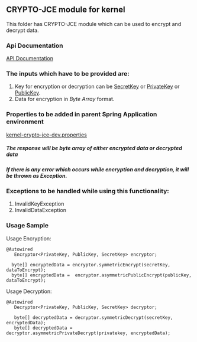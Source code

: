 ## CRYPTO-JCE module for kernel
This folder has CRYPTO-JCE module which can be used to encrypt and decrypt data.
### Api Documentation
[API Documentation <TBA>](TBA)
### The inputs which have to be provided are:
1. Key for encryption or decryption can be [SecretKey](https://docs.oracle.com/javase/8/docs/api/javax/crypto/SecretKey.html) or [PrivateKey](https://docs.oracle.com/javase/8/docs/api/java/security/PrivateKey.html) or [PublicKey](https://docs.oracle.com/javase/8/docs/api/java/security/PublicKey.html). 
2. Data for encryption in *Byte Array* format.

### Properties to be added in parent Spring Application environment 
[kernel-crypto-jce-dev.properties](../../config/kernel-crypto-jce-dev.properties)
##### The response will be *byte array* of either encrypted data or decrypted data 

##### If there is any error which occurs while encryption and decryption, it will be thrown as Exception. 

### Exceptions to be handled while using this functionality:
1. InvalidKeyException
2. InvalidDataException

### Usage Sample
  Usage Encryption:
 
 ```
@Autowired
	Encryptor<PrivateKey, PublicKey, SecretKey> encryptor;
	
   byte[] encryptedData = encryptor.symmetricEncrypt(secretKey, dataToEncrypt);
   byte[] encryptedData =  encryptor.asymmetricPublicEncrypt(publicKey, dataToEncrypt);
 
 ```

 Usage Decryption:
 
 ```
 @Autowired 
	Decryptor<PrivateKey, PublicKey, SecretKey> decryptor;
	
	byte[] decryptedData = decryptor.symmetricDecrypt(secretKey, encryptedData);
	byte[] decryptedData = decryptor.asymmetricPrivateDecrypt(privatekey, encryptedData);
 
 ```
